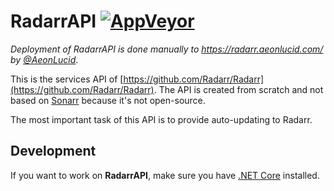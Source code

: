 RadarrAPI [![AppVeyor](https://img.shields.io/appveyor/ci/AeonLucid/radarrapi/master.svg?maxAge=60&style=flat-square)](https://ci.appveyor.com/project/AeonLucid/radarrapi)
===================

*Deployment of RadarrAPI is done manually to https://radarr.aeonlucid.com/ by [@AeonLucid](https://github.com/AeonLucid)*.

This is the services API of [https://github.com/Radarr/Radarr](https://github.com/Radarr/Radarr). The API is created from scratch and not based on [Sonarr](https://github.com/Sonarr) because it's not open-source.

The most important task of this API is to provide auto-updating to Radarr.

## Development

If you want to work on **RadarrAPI**, make sure you have [.NET Core](https://www.microsoft.com/net/core) installed.
